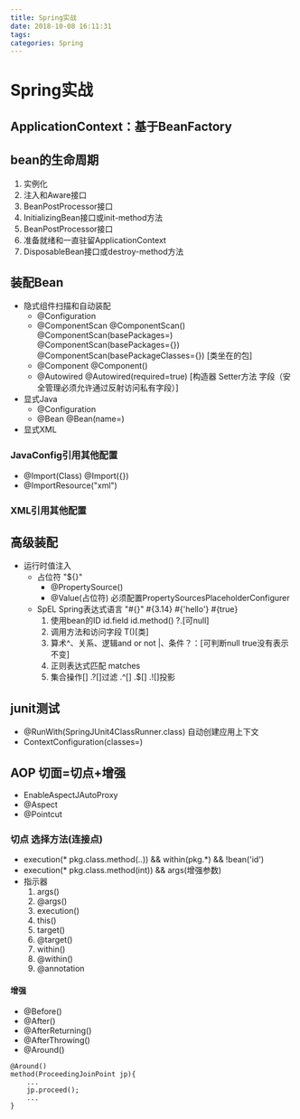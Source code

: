 ```yaml
---
title: Spring实战
date: 2018-10-08 16:11:31
tags:
categories: Spring
---
```

# Spring实战

## ApplicationContext：基于BeanFactory

## bean的生命周期
1. 实例化
2. 注入和Aware接口
3. BeanPostProcessor接口
4. InitializingBean接口或init-method方法
5. BeanPostProcessor接口
6. 准备就绪和一直驻留ApplicationContext
7. DisposableBean接口或destroy-method方法

## 装配Bean
* 隐式组件扫描和自动装配
    * @Configuration
    * @ComponentScan @ComponentScan() @ComponentScan(basePackages=) @ComponentScan(basePackages={}) @ComponentScan(basePackageClasses={}) [类坐在的包]
    * @Component @Component()
    * @Autowired @Autowired(required=true) [构造器 Setter方法 字段（安全管理必须允许通过反射访问私有字段）]
* 显式Java
    * @Configuration
    * @Bean @Bean(name=)
* 显式XML

### JavaConfig引用其他配置
* @Import(Class) @Import({})
* @ImportResource("xml")

### XML引用其他配置

## 高级装配
* 运行时值注入
    * 占位符 "${}"
        * @PropertySource()
        * @Value(占位符) 必须配置PropertySourcesPlaceholderConfigurer
    * SpEL Spring表达式语言 "#{}" #{3.14} #{'hello'} #{true}
        1. 使用bean的ID id.field id.method() ?.[可null]
        2. 调用方法和访问字段 T()[类]
        3. 算术^、关系、逻辑and or not |、条件？：[可判断null true没有表示不变]
        4. 正则表达式匹配 matches
        5. 集合操作[] .?[]过滤 .^[] .$[] .![]投影

## junit测试
* @RunWith(SpringJUnit4ClassRunner.class) 自动创建应用上下文
* ContextConfiguration(classes=) 



## AOP 切面=切点+增强
* EnableAspectJAutoProxy
* @Aspect
* @Pointcut


### 切点 选择方法(连接点)
* execution(* pkg.class.method(..)) && within(pkg.*) && !bean('id')
* execution(* pkg.class.method(int)) && args(增强参数)
* 指示器
    1. args()
    2. @args()
    3. execution()
    4. this()
    5. target()
    6. @target()
    7. within()
    8. @within()
    9. @annotation


#### 增强
* @Before()
* @After()
* @AfterReturning()
* @AfterThrowing()
* @Around()
```
@Around()
method(ProceedingJoinPoint jp){
    ...
    jp.proceed();
    ...
}
```

